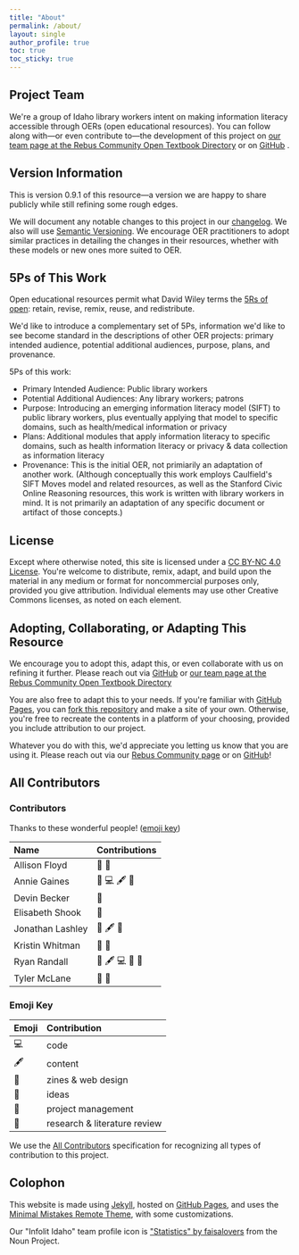 ```yaml
---
title: "About"
permalink: /about/
layout: single
author_profile: true
toc: true
toc_sticky: true
---
```


## Project Team  

We're a group of Idaho library workers intent on making information literacy accessible through OERs (open educational resources). You can follow along with—or even contribute to—the development of this project on [our team page at the Rebus Community Open Textbook Directory](https://www1.rebus.community/#/project/379f6355-8f50-4b7f-9408-ab88cb3eafd5) or on [GitHub](https://github.com/infolit-idaho/infolit-for-everyone) .  

## Version Information  

This is version 0.9.1 of this resource—a version we are happy to share publicly while still refining some rough edges.  

We will document any notable changes to this project in our [changelog](/CHANGELOG). We also will use [Semantic Versioning](https://semver.org/). We encourage OER practitioners to adopt similar practices in detailing the changes in their resources, whether with these models or new ones more suited to OER. 

## 5Ps of This Work  

Open educational resources permit what David Wiley terms the [5Rs of open](http://opencontent.org/definition/): retain, revise, remix, reuse, and redistribute.  

We'd like to introduce a complementary set of 5Ps, information we'd like to see become standard in the descriptions of other OER projects: primary intended audience, potential additional audiences, purpose, plans, and provenance.  

5Ps of this work:  

- Primary Intended Audience: Public library workers  
- Potential Additional Audiences: Any library workers; patrons  
- Purpose: Introducing an emerging information literacy model (SIFT) to public library workers, plus eventually applying that model to specific domains, such as health/medical information or privacy  
- Plans: Additional modules that apply information literacy to specific domains, such as health information literacy or privacy & data collection as information literacy  
- Provenance: This is the initial OER, not primiarily an adaptation of another work. (Although conceptually this work employs Caulfield's SIFT Moves model and related resources, as well as the Stanford Civic Online Reasoning resources, this work is written with library workers in mind. It is not primarily an adaptation of any specific document or artifact of those concepts.)  

## License  

Except where otherwise noted, this site is licensed under a <a rel="license" href="http://creativecommons.org/licenses/by-nc/4.0/">CC BY-NC 4.0 License</a>. You're welcome to distribute, remix, adapt, and build upon the material in any medium or format for noncommercial purposes only, provided you give attribution. Individual elements may use other Creative Commons licenses, as noted on each element.  

## Adopting, Collaborating, or Adapting This Resource  

We encourage you to adopt this, adapt this, or even collaborate with us on refining it further. Please reach out via [GitHub](https://github.com/infolit-idaho/infolit-for-everyone) or [our team page at the Rebus Community Open Textbook Directory](https://www1.rebus.community/#/project/379f6355-8f50-4b7f-9408-ab88cb3eafd5)  

You are also free to adapt this to your needs. If you're familiar with [GitHub Pages](https://pages.github.com/), you can [fork this repository](https://github.com/infolit-idaho/infolit-for-everyone) and make a site of your own. Otherwise, you're free to recreate the contents in a platform of your choosing, provided you include attribution to our project.  

Whatever you do with this, we'd appreciate you letting us know that you are using it. Please reach out via our [Rebus Community page](https://www1.rebus.community/#/project/379f6355-8f50-4b7f-9408-ab88cb3eafd5) or on [GitHub](https://github.com/infolit-idaho/infolit-for-everyone)!  

## All Contributors  
### Contributors  

Thanks to these wonderful people! ([emoji key](#emoji-key)) 

| Name | Contributions |  
|:-- |:-- |  
| Allison Floyd | :calendar: :thinking: |  
| Annie Gaines | :art: :computer: :fountain_pen: :thinking: |  
| Devin Becker | :thinking: |  
| Elisabeth Shook | :thinking: |  
| Jonathan Lashley | :calendar: :fountain_pen: :thinking: |  
| Kristin Whitman | :calendar: :thinking: |  
| Ryan Randall | :art: :fountain_pen: :computer: :thinking: :microscope: |  
| Tyler McLane | :thinking: :microscope: |  

### Emoji Key  

| Emoji | Contribution |  
|:-- |:-- |  
| :computer: | code |  
| :fountain_pen: | content |  
| :art: | zines & web design |  
| :thinking: | ideas |  
| :calendar: | project management |  
| :microscope: | research & literature review |  

We use the [All Contributors](https://allcontributors.org/docs/en/emoji-key) specification for recognizing all types of contribution to this project.  

## Colophon  

This website is made using [Jekyll](https://jekyllrb.com/), hosted on [GitHub Pages](https://pages.github.com/), and uses the [Minimal Mistakes Remote Theme](https://github.com/mmistakes/mm-github-pages-starter), with some customizations.  

Our "Infolit Idaho" team profile icon is ["Statistics" by faisalovers](https://thenounproject.com/term/statistics/1238357/) from the Noun Project.  